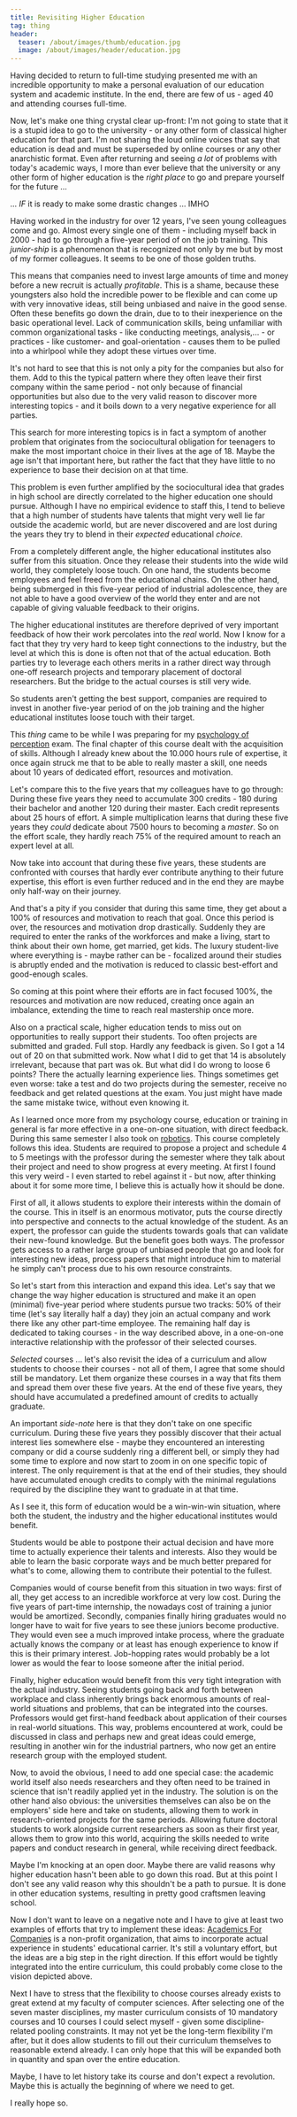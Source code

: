 ```yaml
---
title: Revisiting Higher Education
tag: thing
header:
  teaser: /about/images/thumb/education.jpg
  image: /about/images/header/education.jpg
---
```


Having decided to return to full-time studying presented me with an incredible
opportunity to make a personal evaluation of our education system and academic
institute. In the end, there are few of us - aged 40 and attending courses
full-time.

Now, let's make one thing crystal clear up-front: I'm not going to state that
it is a stupid idea to go to the university - or any other form of classical
higher education for that part. I'm not sharing the loud online voices that say
that education is dead and must be superseded by online courses or any other
anarchistic format. Even after returning and seeing _a lot_ of problems with
today's academic ways, I more than ever believe that the university or any
other form of higher education is the _right place_ to go and prepare yourself
for the future ...

... _IF_ it is ready to make some drastic changes ... IMHO

Having worked in the industry for over 12 years, I've seen young colleagues
come and go. Almost every single one of them - including myself back in 2000 -
had to go through a five-year period of on the job training. This _junior-ship_
is a phenomenon that is recognized not only by me but by most of my former
colleagues. It seems to be one of those golden truths.

This means that companies need to invest large amounts of time and money before
a new recruit is actually _profitable_. This is a shame, because these
youngsters also hold the incredible power to be flexible and can come up with
very innovative ideas, still being unbiased and naive in the good sense. Often
these benefits go down the drain, due to to their inexperience on the basic
operational level. Lack of communication skills, being unfamiliar with common
organizational tasks - like conducting meetings, analysis,... - or practices -
like customer- and goal-orientation - causes them to be pulled into a whirlpool
while they adopt these virtues over time.

It's not hard to see that this is not only a pity for the companies but also
for them. Add to this the typical pattern where they often leave their first
company within the same period - not only because of financial opportunities
but also due to the very valid reason to discover more interesting topics -
and it boils down to a very negative experience for all parties.

This search for more interesting topics is in fact a symptom of another problem
that originates from the sociocultural obligation for teenagers to make the
most important choice in their lives at the age of 18. Maybe the age isn't that
important here, but rather the fact that they have little to no experience to
base their decision on at that time.

This problem is even further amplified by the sociocultural idea that grades in
high school are directly correlated to the higher education one should pursue.
Although I have no empirical evidence to staff this, I tend to believe that a
high number of students have talents that might very well lie far outside the
academic world, but are never discovered and are lost during the years they try
to blend in their _expected_ educational _choice_.

From a completely different angle, the higher educational institutes also
suffer from this situation. Once they release their students into the wide wild
world, they completely loose touch. On one hand, the students become employees
and feel freed from the educational chains. On the other hand, being submerged
in this five-year period of industrial adolescence, they are not able to have a
good overview of the world they enter and are not capable of giving valuable
feedback to their origins.

The higher educational institutes are therefore deprived of very important
feedback of how their work percolates into the _real_ world. Now I know for a
fact that they try very hard to keep tight connections to the industry, but the
level at which this is done is often not that of the actual education. Both
parties try to leverage each others merits in a rather direct way through
one-off research projects and temporary placement of doctoral researchers. But
the bridge to the actual courses is still very wide.

So students aren't getting the best support, companies are required to invest
in another five-year period of on the job training and the higher educational
institutes loose touch with their target.

This _thing_ came to be while I was preparing for my [psychology of
perception](http://onderwijsaanbod.kuleuven.be/syllabi/v/e/P00H0AE.htm) exam.
The final chapter of this course dealt with the acquisition of skills. Although
I already knew about the 10.000 hours rule of expertise, it once again struck
me that to be able to really master a skill, one needs about 10 years of
dedicated effort, resources and motivation.

Let's compare this to the five years that my colleagues have to go through:
During these five years they need to accumulate 300 credits - 180 during their
bachelor and another 120 during their master. Each credit represents about 25
hours of effort. A simple multiplication learns that during these five years
they _could_ dedicate about 7500 hours to becoming a _master_. So on the effort
scale, they hardly reach 75% of the required amount to reach an expert level at
all.

Now take into account that during these five years, these students are
confronted with courses that hardly ever contribute anything to their future
expertise, this effort is even further reduced and in the end they are maybe
only half-way on their journey.

And that's a pity if you consider that during this same time, they get about a
100% of resources and motivation to reach that goal. Once this period is over,
the resources and motivation drop drastically. Suddenly they are required to
enter the ranks of the workforces and make a living, start to think about their
own home, get married, get kids. The luxury student-live where everything is -
maybe rather can be - focalized around their studies is abruptly ended and the
motivation is reduced to classic best-effort and good-enough scales.

So coming at this point where their efforts are in fact focused 100%, the
resources and motivation are now reduced, creating once again an imbalance,
extending the time to reach real mastership once more.

Also on a practical scale, higher education tends to miss out on opportunities
to really support their students. Too often projects are submitted and graded.
Full stop. Hardly any feedback is given. So I got a 14 out of 20 on that
submitted work. Now what I did to get that 14 is absolutely irrelevant, because
that part was ok. But what did I do wrong to loose 6 points? There the actually
learning experience lies. Things sometimes get even worse: take a test and do
two projects during the semester, receive no feedback and get related questions
at the exam. You just might have made the same mistake twice, without even
knowing it.

As I learned once more from my psychology course, education or training in
general is far more effective in a one-on-one situation, with direct feedback.
During this same semester I also took on
[robotics](http://onderwijsaanbod.kuleuven.be/syllabi/e/H02A4AE.htm). This
course completely follows this idea. Students are required to propose a project
and schedule 4 to 5 meetings with the professor during the semester where they
talk about their project and need to show progress at every meeting. At first I
found this very weird - I even started to rebel against it - but now, after
thinking about it for some more time, I believe this is actually how it should
be done.

First of all, it allows students to explore their interests within the domain
of the course. This in itself is an enormous motivator, puts the course
directly into perspective and connects to the actual knowledge of the student.
As an expert, the professor can guide the students towards goals that can
validate their new-found knowledge. But the benefit goes both ways. The
professor gets access to a rather large group of unbiased people that go and
look for interesting new ideas, process papers that might introduce him to
material he simply can't process due to his own resource constraints.

So let's start from this interaction and expand this idea. Let's say that we
change the way higher education is structured and make it an open (minimal)
five-year period where students pursue two tracks: 50% of their time (let's say
literally half a day) they join an actual company and work there like any other
part-time employee. The remaining half day is dedicated to taking courses - in
the way described above, in a one-on-one interactive relationship with the
professor of their selected courses.

_Selected_ courses ... let's also revisit the idea of a curriculum and allow
students to choose their courses - not all of them, I agree that some should
still be mandatory. Let them organize these courses in a way that fits them and
spread them over these five years. At the end of these five years, they should
have accumulated a predefined amount of credits to actually graduate.

An important _side-note_ here is that they don't take on one specific
curriculum. During these five years they possibly discover that their actual
interest lies somewhere else - maybe they encountered an interesting company or
did a course suddenly ring a different bell, or simply they had some time to
explore and now start to zoom in on one specific topic of interest. The only
requirement is that at the end of their studies, they should have accumulated
enough credits to comply with the minimal regulations required by the
discipline they want to graduate in at that time.

As I see it, this form of education would be a win-win-win situation, where
both the student, the industry and the higher educational institutes would
benefit.

Students would be able to postpone their actual decision and have more time to
actually experience their talents and interests. Also they would be able to
learn the basic corporate ways and be much better prepared for what's to come,
allowing them to contribute their potential to the fullest.

Companies would of course benefit from this situation in two ways: first of
all, they get access to an incredible workforce at very low cost. During the
five years of part-time internship, the nowadays cost of training a junior
would be amortized. Secondly, companies finally hiring graduates would no
longer have to wait for five years to see these juniors become productive. They
would even see a much improved intake process, where the graduate actually
knows the company or at least has enough experience to know if this is their
primary interest. Job-hopping rates would probably be a lot lower as would the
fear to loose someone after the initial period.

Finally, higher education would benefit from this very tight integration with
the actual industry. Seeing students going back and forth between workplace and
class inherently brings back enormous amounts of real-world situations and
problems, that can be integrated into the courses. Professors would get
first-hand feedback about application of their courses in real-world
situations. This way, problems encountered at work, could be discussed in class
and perhaps new and great ideas could emerge, resulting in another win for the
industrial partners, who now get an entire research group with the employed
student.

Now, to avoid the obvious, I need to add one special case: the academic world
itself also needs researchers and they often need to be trained in science that
isn't readily applied yet in the industry. The solution is on the other hand
also obvious: the universities themselves can also be on the employers' side
here and take on students, allowing them to work in research-oriented projects
for the same periods. Allowing future doctoral students to work alongside
current researchers as soon as their first year, allows them to grow into this
world, acquiring the skills needed to write papers and conduct research in
general, while receiving direct feedback.

Maybe I'm knocking at an open door. Maybe there are valid reasons why higher
education hasn't been able to go down this road. But at this point I don't see
any valid reason why this shouldn't be a path to pursue. It is done in other
education systems, resulting in pretty good craftsmen leaving school.

Now I don't want to leave on a negative note and I have to give at least two
examples of efforts that try to implement these ideas: [Academics For
Companies](http://www.afcleuven.be) is a non-profit organization, that aims to
incorporate actual experience in students' educational carrier. It's still a
voluntary effort, but the ideas are a big step in the right direction. If this
effort would be tightly integrated into the entire curriculum, this could
probably come close to the vision depicted above.

Next I have to stress that the flexibility to choose courses already exists to
great extend at my faculty of computer sciences. After selecting one of the
seven master disciplines, my master curriculum consists of 10 mandatory courses
and 10 courses I could select myself - given some discipline-related pooling
constraints. It may not yet be the long-term flexibility I'm after, but it does
allow students to fill out their curriculum themselves to reasonable extend
already. I can only hope that this will be expanded both in quantity and span
over the entire education.

Maybe, I have to let history take its course and don't expect a revolution.
Maybe this is actually the beginning of where we need to get.

I really hope so.
